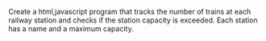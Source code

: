 Create a html,javascript program that tracks the number of trains at each railway station and checks if the station capacity is exceeded. Each station has a name and a maximum capacity.
